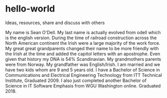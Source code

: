 # hello-world
Ideas, resources, share and discuss with others

My name is Sean O'Dell. My last name is actually evolved from odell which is the english version. During the time of railroad construction across the North American continent the Irish were a large majority of the work force. My great great grandparents changed their name to be more friendly with the Irish at the time and added the capitol letters with an apostrophe. Even given that history my DNA is 54% Scandinavian. My grandmothers parents were from Norway. My grandfather was English/Irish.
 I am married and we have two kids whom are 9 and 5 years old. 
 I have a Bachelor of Science in Communications and Electrical Engineering Technology from ITT Technical Institute, Graduated 2009.
 I also just completed another Bachelor of Science in IT Software Emphasis from WGU Washington online. Graduated 2018.
